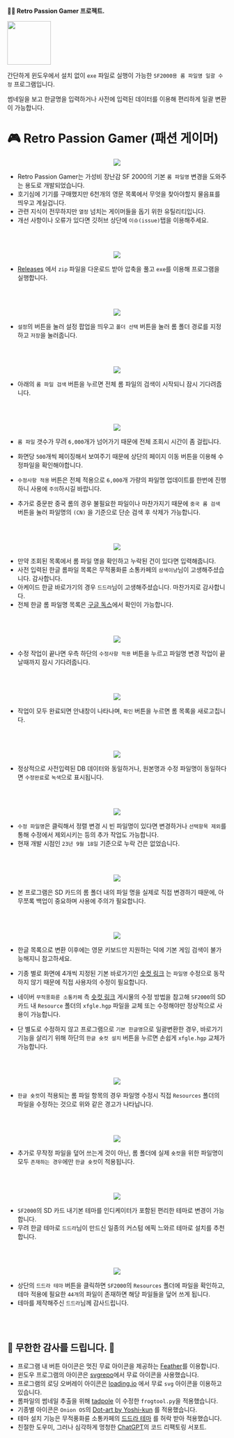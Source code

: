 **🧙‍♂️ Retro Passion Gamer 프로젝트.**

<p align="left">
  <img src="https://github.com/jshsakura/passion-gamer/blob/master/core/gui/res/icon/ico.png?raw=true" style="width:100px;"></img>
</p>

간단하게 윈도우에서 설치 없이 `exe` 파일로 실행이 가능한 `SF2000용 롬 파일명 일괄 수정` 프로그램입니다.

썸네일을 보고 한글명을 입력하거나 사전에 입력된 데이터를 이용해 편리하게 일괄 변환이 가능합니다.

# 🎮 Retro Passion Gamer (패션 게이머)

<p align="center">
  <img src="https://github.com/jshsakura/passion-gamer/blob/master/screenshots/preview-sf2000.webp?raw=true"></img>
</p>

- Retro Passion Gamer는 가성비 장난감 SF 2000의 기본 `롬 파일명` 변경을 도와주는 용도로 개발되었습니다.
- 호기심에 기기를 구매했지만 6천개의 영문 목록에서 무엇을 찾아야할지 물음표를 띄우고 계실겁니다.
- 관련 지식이 전무하지만 `열정` 넘치는 게이머들을 돕기 위한 유틸리티입니다.
- 개선 사항이나 오류가 있다면 깃허브 상단에 `이슈(issue)`탭을 이용해주세요.

<br/>
<br/>
<p align="center">
  <img src="https://github.com/jshsakura/passion-gamer/blob/master/screenshots/preview-passion-gamer.png?raw=true"></img>
</p>

- [Releases](https://github.com/jshsakura/passion-gamer/releases) 에서 `zip` 파일을 다운로드 받아 압축을 풀고 `exe`를 이용해 프로그램을 실행합니다.

<br/>
<br/>
<p align="center">
  <img src="https://github.com/jshsakura/passion-gamer/blob/master/screenshots/preview-passion-gamer2.png?raw=true"></img>
</p>

- `설정`의 버튼을 눌러 설정 팝업을 띄우고 `폴더 선택` 버튼을 눌러 롬 폴더 경로를 지정하고 `저장`을 눌러줍니다.

<br/>
<br/>
<p align="center">
  <img src="https://github.com/jshsakura/passion-gamer/blob/master/screenshots/preview-passion-gamer3.png?raw=true"></img>
</p>

- 아래의 `롬 파일 검색` 버튼을 누르면 전체 롬 파일의 검색이 시작되니 잠시 기다려줍니다.

<br/>
<br/>
<p align="center">
  <img src="https://github.com/jshsakura/passion-gamer/blob/master/screenshots/preview-passion-gamer3-1.png?raw=true"></img>
</p>

- `롬 파일` 갯수가 무려 `6,000`개가 넘어가기 때문에 전체 조회시 시간이 좀 걸립니다.

- 화면당 `500`개씩 페이징해서 보여주기 때문에 상단의 페이지 이동 버튼을 이용해 수정파일을 확인해야합니다.

- `수정사항 적용` 버튼은 전체 적용으로 `6,000`개 가량의 파일명 업데이트를 한번에 진행하니 사용에 `주의`하시길 바랍니다.

- 추가로 중문판 중국 롬의 경우 불필요한 파일이나 마찬가지기 때문에 `중국 롬 검색` 버튼을 눌러 파일명의 `(CN)` 을 기준으로 단순 검색 후 삭제가 가능합니다.

<br/>
<br/>
<p align="center">
  <img src="https://github.com/jshsakura/passion-gamer/blob/master/screenshots/preview-passion-gamer4.png?raw=true"></img>
</p>

- 만약 조회된 목록에서 롬 파일 명을 확인하고 누락된 건이 있다면 입력해줍니다.
- 사전 입력된 한글 롬파일 목록은 무적풍화륜 소통카페의 `삼색이냥`님이 고생해주셨습니다. 감사합니다.
- 아케이드 한글 바로가기의 경우 `드드라`님이 고생해주셨습니다. 마찬가지로 감사합니다.
- 전체 한글 롬 파일명 목록은 [구글 독스](https://docs.google.com/spreadsheets/d/1TCoolDlFeeaH3LgBsC6shHvN7u_Tk5liIAX56BhsfSs/edit?usp=sharing)에서 확인이 가능합니다.

<br/>
<br/>
<p align="center">
  <img src="https://github.com/jshsakura/passion-gamer/blob/master/screenshots/preview-passion-gamer5.png?raw=true"></img>
</p>

- 수정 작업이 끝나면 우측 하단의 `수정사항 적용` 버튼을 누르고 파일명 변경 작업이 끝날때까지 잠시 기다려줍니다.

<br/>
<br/>
<p align="center">
  <img src="https://github.com/jshsakura/passion-gamer/blob/master/screenshots/preview-passion-gamer6.png?raw=true"></img>
</p>

- 작업이 모두 완료되면 안내창이 나타나며, `확인` 버튼을 누르면 롬 목록을 새로고칩니다.

<br/>
<br/>
<p align="center">
  <img src="https://github.com/jshsakura/passion-gamer/blob/master/screenshots/preview-passion-gamer7.png?raw=true"></img>
</p>

- 정상적으로 사전입력된 DB 데이터와 동일하거나, 원본명과 수정 파일명이 동일하다면 `수정완료`로 `녹색`으로 표시됩니다.

<br/>
<br/>
<p align="center">
  <img src="https://github.com/jshsakura/passion-gamer/blob/master/screenshots/preview-passion-gamer8.png?raw=true"></img>
</p>

- `수정 파일명`은 클릭해서 정렬 변경 시 빈 파일명이 있다면 변경하거나 `선택항목 제외`를 통해 수정에서 제외시키는 등의 추가 작업도 가능합니다.
- 현재 개발 시점인 `23년 9월 18일` 기준으로 누락 건은 없었습니다.

<br/>
<br/>
<p align="center">
  <img src="https://github.com/jshsakura/passion-gamer/blob/master/screenshots/preview-passion-gamer9.png?raw=true"></img>
</p>

- 본 프로그램은 SD 카드의 롬 폴더 내의 파일 명을 실제로 직접 변경하기 때문에, 아무쪼록 백업이 중요하며 사용에 주의가 필요합니다.

<br/>
<br/>
<p align="center">
  <img src="https://github.com/jshsakura/passion-gamer/blob/master/screenshots/preview-passion-gamer10.png?raw=true"></img>
</p>

- 한글 목록으로 변환 이후에는 영문 키보드만 지원하는 덕에 기본 게임 검색이 불가능해지니 참고하세요.
- 기종 별로 화면에 4개씩 지정된 기본 바로가기인 [숏컷 링크](https://cafe.naver.com/moopung?iframe_url=/ArticleSearchList.nhn%3Fsearch.clubid=29771102%26search.searchdate=all%26search.searchBy=3%26search.query=%BB%EF%BB%F6%C0%CC%B3%C9%26search.defaultValue=1%26search.sortBy=date) 는 `파일명` 수정으로 동작하지 않기 때문에 직접 사용자의 수정이 필요합니다.

- 네이버 `무적풍화륜 소통카페` 측 [숏컷 링크](https://cafe.naver.com/moopung?iframe_url=/ArticleSearchList.nhn%3Fsearch.clubid=29771102%26search.searchdate=all%26search.searchBy=3%26search.query=%BB%EF%BB%F6%C0%CC%B3%C9%26search.defaultValue=1%26search.sortBy=date) 게시물의 수정 방법을 참고해 `SF2000`의 SD 카드 내 `Resource` 폴더의 `xfgle.hgp` 파일을 교체 또는 수정해야만 정상적으로 사용이 가능합니다.

- 단 별도로 수정하지 않고 프로그램으로 `기본 한글명`으로 일괄변환한 경우, 바로가기 기능을 살리기 위해 하단의 `한글 숏컷 설치` 버튼을 누르면 손쉽게 `xfgle.hgp` 교체가 가능합니다.

<br/>
<br/>
<p align="center">
  <img src="https://github.com/jshsakura/passion-gamer/blob/master/screenshots/preview-passion-gamer11.png?raw=true"></img>
</p>

- `한글 숏컷`이 적용되는 롬 파일 항목의 경우 파일명 수정시 직접 `Resources` 폴더의 파일을 수정하는 것으로 위와 같은 경고가 나타납니다.

<br/>
<br/>
<p align="center">
  <img src="https://github.com/jshsakura/passion-gamer/blob/master/screenshots/preview-passion-gamer12.png?raw=true"></img>
</p>

- 추가로 무작정 파일을 덮어 쓰는게 것이 아닌, 롬 폴더에 실제 `숏컷`을 위한 파일명이 모두 `존재하는 경우`에만 `한글 숏컷`이 적용됩니다.

<br/>
<br/>
<p align="center">
  <img src="https://github.com/jshsakura/passion-gamer/blob/master/screenshots/preview-passion-gamer13.png?raw=true"></img>
</p>

- `SF2000`의 SD 카드 내기본 테마를 인디케이터가 포함된 편리한 테마로 변경이 가능합니다.
- 무려 한글 테마로 `드드라`님이 만드신 일종의 커스텀 에픽 느와르 테마로 설치를 추천합니다.

<br/>
<br/>
<p align="center">
  <img src="https://github.com/jshsakura/passion-gamer/blob/master/screenshots/preview-passion-gamer14.png?raw=true"></img>
</p>

- 상단의 `드드라 테마` 버튼을 클릭하면 `SF2000`의 `Resources` 폴더에 파일을 확인하고, 테마 적용에 필요한 `44개`의 파일이 존재하면 해당 파일들을 덮어 쓰게 됩니다.
- 테마를 제작해주신 `드드라`님께 감사드립니다.

<br/>
<br/>

## 💌 무한한 감사를 드립니다. 🫶

- 프로그램 내 버튼 아이콘은 멋진 무료 아이콘을 제공하는 [Feather](https://feathericons.com/)를 이용합니다.
- 윈도우 프로그램의 아이콘은 [svgrepo](https://www.svgrepo.com/)에서 무료 아이콘을 사용했습니다.
- 프로그램의 로딩 오버레이 아이콘은 [loading.io](https://loading.io) 에서 무료 `svg` 아이콘을 이용하고 있습니다.
- 롬파일의 썸네일 추출을 위해 [tadpole](https://github.com/EricGoldsteinNz/tadpole) 이 수정한 `frogtool.py`을 적용했습니다.
- 기종별 아이콘은 `Onion OS`의 [Dot-art by Yoshi-kun](https://github.com/OnionUI/Themes) 를 적용했습니다.
- 테마 설치 기능은 무적풍화륜 소통카페의 [드드라 테마](https://cafe.naver.com/moopung?iframe_url_utf8=%2FArticleRead.nhn%253Fclubid%3D29771102%2526articleid%3D147884%2526commentFocus%3Dtrue) 를 허락 받아 적용했습니다.
- 친절한 도우미, 그러나 심각하게 멍청한 [ChatGPT](https://chat.openai.com/)의 코드 리팩토링 서포트.
